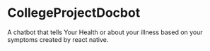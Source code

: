 # CollegeProjectDocbot
A chatbot that tells Your Health or about your illness based on your symptoms created by react native.
